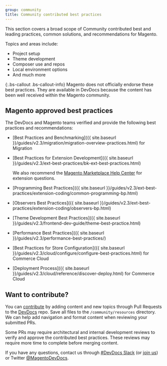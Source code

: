 ```yaml
---
group: community
title: Community contributed best practices
---
```


This section covers a broad scope of Community contributed best and leading practices, common solutions, and recommendations for Magento. 

Topics and areas include:

* Project setup
* Theme development 
* Composer use and repos
* Local environment options
* And much more

{:.bs-callout .bs-callout-info}
Magento does not officially endorse these best practices. 
They are available in DevDocs because the content has been well received within the Magento community.

## Magento approved best practices

The DevDocs and Magento teams verified and provide the following best practices and recommendations:

- [Best Practices and Benchmarking]({{ site.baseurl }}/guides/v2.3/migration/migration-overview-practices.html) for Migration
- [Best Practices for Extension Development]({{ site.baseurl }}/guides/v2.3/ext-best-practices/bk-ext-best-practices.html) 
    
    We also recommend the [Magento Marketplace Help Center](https://marketplacesupport.magento.com/hc/en-us) for extension questions.
- [Programming Best Practices]({{ site.baseurl }}/guides/v2.3/ext-best-practices/extension-coding/common-programming-bp.html)
- [Observers Best Practices]({{ site.baseurl }}/guides/v2.3/ext-best-practices/extension-coding/observers-bp.html)
- [Theme Development Best Practices]({{ site.baseurl }}/guides/v2.3/frontend-dev-guide/theme-best-practice.html)
- [Performance Best Practices]({{ site.baseurl }}/guides/v2.3/performance-best-practices/)
- [Best Practices for Store Configuration]({{ site.baseurl }}/guides/v2.3/cloud/configure/configure-best-practices.html) for Commerce Cloud
- [Deployment Process]({{ site.baseurl }}/guides/v2.3/cloud/reference/discover-deploy.html) for Commerce Cloud

## Want to contribute?

You can [contribute](https://github.com/magento/devdocs/blob/master/.github/CONTRIBUTING.md) by adding content and new topics through Pull Requests to the [DevDocs](https://github.com/magento/devdocs) repo. Save all files to the `/community/resources` directory. We can help add navigation and format content when reviewing your submitted PRs. 

Some PRs may require architectural and internal development reviews to verify and approve the contributed best practices. These reviews may require more time to complete before merging content. 

If you have any questions, contact us through [#DevDocs Slack](https://magentocommeng.slack.com/messages/CAN932A3H) (or [join us](https://t.co/9HImUyCmyh)) or Twitter [@MagentoDevDocs](https://twitter.com/MagentoDevDocs).